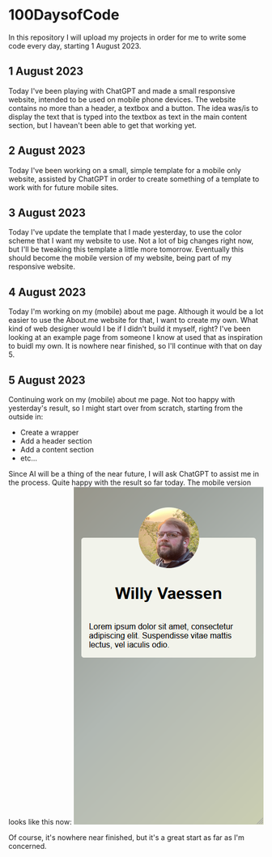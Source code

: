 # 100DaysofCode

In this repository I will upload my projects in order for me to write some code every day, starting 1 August 2023.

## 1 August 2023
Today I've been playing with ChatGPT and made a small responsive website, intended to be used on mobile phone devices. The website contains no more than a header, a textbox and a button. The idea was/is to display the text that is typed into the textbox as text in the main content section, but I havean't been able to get that working yet.

## 2 August 2023
Today I've been working on a small, simple template for a mobile only website, assisted by ChatGPT in order to create something of a template to work with for future mobile sites.

## 3 August 2023
Today I've update the template that I made yesterday, to use the color scheme that I want my website to use. Not a lot of big changes right now, but I'll be tweaking this template a little more tomorrow. Eventually this should become the mobile version of my website, being part of my responsive website.

## 4 August 2023
Today I'm working on my (mobile) about me page. Although it would be a lot easier to use the About.me website for that, I want to create my own. What kind of web designer would I be if I didn't build it myself, right? I've been looking at an example page from someone I know at used that as inspiration to buidl my own.
It is nowhere near finished, so I'll continue with that on day 5.

## 5 August 2023
Continuing work on my (mobile) about me page. Not too happy with yesterday's result, so I might start over from scratch, starting from the outside in:
- Create a wrapper
- Add a header section
- Add a content section
- etc...

Since AI will be a thing of the near future, I will ask ChatGPT to assist me in the process.
Quite happy with the result so far today.  The mobile version looks like this now:
![about-me-mobile.png](20230805_Day5%2Fassets%2Fabout-me-mobile.png)

Of course, it's nowhere near finished, but it's a great start as far as I'm concerned.
